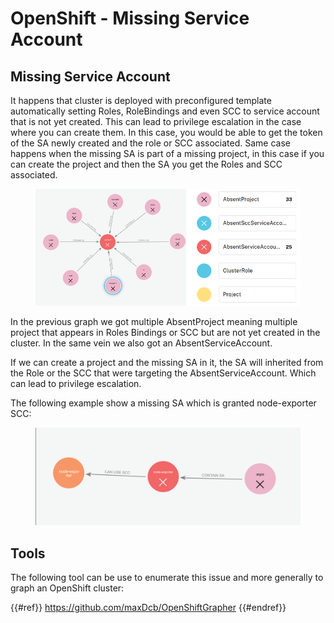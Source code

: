 # OpenShift - Missing Service Account

## Missing Service Account

It happens that cluster is deployed with preconfigured template automatically setting Roles, RoleBindings and even SCC to service account that is not yet created. This can lead to privilege escalation in the case where you can create them. In this case, you would be able to get the token of the SA newly created and the role or SCC associated. Same case happens when the missing SA is part of a missing project, in this case if you can create the project and then the SA you get the Roles and SCC associated.

<figure><img src="../../../images/openshift-missing-service-account-image1.png" alt=""><figcaption></figcaption></figure>

In the previous graph we got multiple AbsentProject meaning multiple project that appears in Roles Bindings or SCC but are not yet created in the cluster. In the same vein we also got an AbsentServiceAccount.

If we can create a project and the missing SA in it, the SA will inherited from the Role or the SCC that were targeting the AbsentServiceAccount. Which can lead to privilege escalation.

The following example show a missing SA which is granted node-exporter SCC:

<figure><img src="../../../images/openshift-missing-service-account-image2.png" alt=""><figcaption></figcaption></figure>

## Tools

The following tool can be use to enumerate this issue and more generally to graph an OpenShift cluster:

{{#ref}}
https://github.com/maxDcb/OpenShiftGrapher
{{#endref}}



